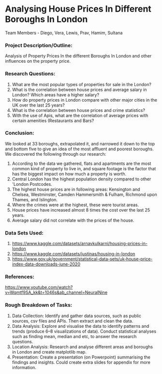 # Analysing House Prices In Different Boroughs In London 
Team Members -  Diego, Vera, Lewis, Prav, Hamim, Sultana

### Project Description/Outline:
Analysis of Property Prices In the different Boroughs In London and other influences on the property price.

### Research Questions:
1.   What are the most popular types of properties for sale in the London?
2.   What is the correlation between house prices and average salary in London? Which areas have a higher salary?
3.   How do property prices in London compare with other major cities in the UK over the last 25 years?
4.   What is the correlation between house prices and crime statistics?
5.   With the use of Apis, what are the correlation of average prices with certain amenities (Restaurants and Bars? 


### Conclusion:
We looked at 33 boroughs, extrapolated it, and narrowed it down to the top and bottom five to give an idea of the most affluent and poorest boroughs. We discovered the following through our research:
1. According to the data we gathered, flats and apartments are the most common kind of property to live in, and square footage is the factor that has the biggest impact on how much a property is worth.
2. Central London has the highest population density compared to other 'London Postcodes.
3. The highest house prices are in following areas: Kensington and Chelsea, Westminster, Camden Hammersmith & Fulham, Richmond upon Thames, and Islington.
4. Where the crimes were at the highest, these were tourist areas.
5. House prices have increased almost 8 times the cost over the last 25 years.
6. Average salary did not correlate with the prices of the house. 

### Data Sets Used:
1. https://www.kaggle.com/datasets/arnavkulkarni/housing-prices-in-london
2. https://www.kaggle.com/datasets/justinas/housing-in-london
3. https://www.gov.uk/government/statistical-data-sets/uk-house-price-index-data-downloads-june-2020

### References:
https://www.youtube.com/watch?v=Wqmtf9SA_kk&t=1046s&ab_channel=NeuralNine

### Rough Breakdown of Tasks:
1. Data Collection: Identify and gather data sources, such as public sources, csv files and APIs. Then extract and clean the data.
2. Data Analysis: Explore and visualise the data to identify patterns and trends (produce 6–8 visualizations of data). Conduct statistical analyses such as finding mean, median and etc, to answer the research questions.
3. Location Analysis: Research and analyse different areas and boroughs in London and create matplotlib map.
4. Presentation: Create a presentation (on Powerpoint) summarising the findings and insights. Could create extra slides for appendix for more information.
